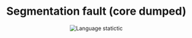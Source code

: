 <div align="center">
  <h1><b>Segmentation fault (core dumped)</b></h1>

  ![Language statictic](https://github-readme-stats.vercel.app/api/top-langs/?username=Ad4ndi&layout=compact&theme=dark)
</div>
